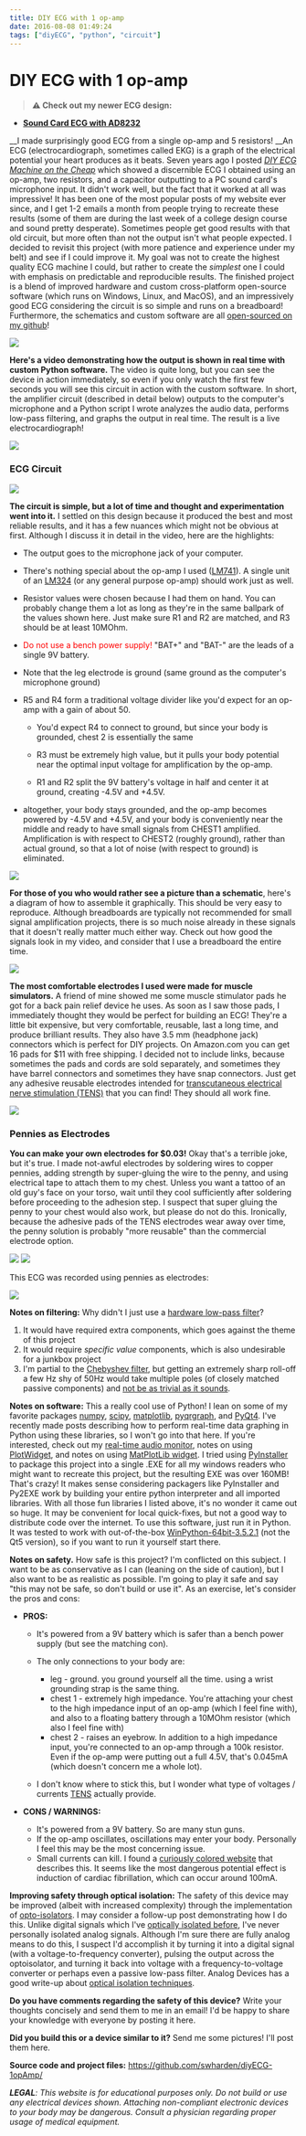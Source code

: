 ```yaml
---
title: DIY ECG with 1 op-amp
date: 2016-08-08 01:49:24
tags: ["diyECG", "python", "circuit"]
---
```


# DIY ECG with 1 op-amp

> **⚠️ Check out my newer ECG design:** 
* [**Sound Card ECG with AD8232**](https://swharden.com/blog/2019-03-15-sound-card-ecg-with-ad8232/)

__I made surprisingly good ECG from a single op-amp and 5 resistors! __An ECG (electrocardiograph, sometimes called EKG) is a graph of the electrical potential your heart produces as it beats. Seven years ago I posted _[DIY ECG Machine on the Cheap](https://www.swharden.com/wp/2009-08-14-diy-ecg-machine-on-the-cheap/)_ which showed a discernible ECG I obtained using an op-amp, two resistors, and a capacitor outputting to a PC sound card's microphone input. It didn't work well, but the fact that it worked at all was impressive! It has been one of the most popular posts of my website ever since, and I get 1-2 emails a month from people trying to recreate these results (some of them are during the last week of a college design course and sound pretty desperate). Sometimes people get good results with that old circuit, but more often than not the output isn't what people expected. I decided to revisit this project (with more patience and experience under my belt) and see if I could improve it. My goal was not to create the highest quality ECG machine I could, but rather to create the _simplest_ one I could with emphasis on predictable and reproducible results. The finished project is a blend of improved hardware and custom cross-platform open-source software (which runs on Windows, Linux, and MacOS), and an impressively good ECG considering the circuit is so simple and runs on a breadboard! Furthermore, the schematics and custom software are all [open-sourced on my github](https://github.com/swharden/diyECG-1opAmp/)!

![](https://www.youtube.com/embed/AfirWls9Sys)

__Here's a video demonstrating how the output is shown in real time with custom Python software.__ The video is quite long, but you can see the device in action immediately, so even if you only watch the first few seconds you will see this circuit in action with the custom software. In short, the amplifier circuit (described in detail below) outputs to the computer's microphone and a Python script I wrote analyzes the audio data, performs low-pass filtering, and graphs the output in real time. The result is a live electrocardiograph!

<div class="text-center">

[![](https://swharden.com/static/2016/08/08/ECG_1470609065_thumb.jpg)](https://swharden.com/static/2016/08/08/ECG_1470609065.png)

</div>

### ECG Circuit

<div class="text-center">

[![](https://swharden.com/static/2016/08/08/circuit_thumb.jpg)](https://swharden.com/static/2016/08/08/circuit.jpg)

</div>

__The circuit is simple, but a lot of time and thought and experimentation went into it.__ I settled on this design because it produced the best and most reliable results, and it has a few nuances which might not be obvious at first. Although I discuss it in detail in the video, here are the highlights:

*   The output goes to the microphone jack of your computer.
*   There's nothing special about the op-amp I used ([LM741](http://www.ti.com/lit/ds/symlink/lm741.pdf)). A single unit of an [LM324](http://www.ti.com.cn/cn/lit/ds/symlink/lm2902-n.pdf) (or any general purpose op-amp) should work just as well.
*   Resistor values were chosen because I had them on hand. You can probably change them a lot as long as they're in the same ballpark of the values shown here. Just make sure R1 and R2 are matched, and R3 should be at least 10MOhm.
*   <span style="color: #ff0000;">Do not use a bench power supply!</span> "BAT+" and "BAT-" are the leads of a single 9V battery.
*   Note that the leg electrode is ground (same ground as the computer's microphone ground)
*   R5 and R4 form a traditional voltage divider like you'd expect for an op-amp with a gain of about 50.

    *   You'd expect R4 to connect to ground, but since your body is grounded, chest 2 is essentially the same

    *   R3 must be extremely high value, but it pulls your body potential near the optimal input voltage for amplification by the op-amp.

    *   R1 and R2 split the 9V battery's voltage in half and center it at ground, creating -4.5V and +4.5V.

*   altogether, your body stays grounded, and the op-amp becomes powered by -4.5V and +4.5V, and your body is conveniently near the middle and ready to have small signals from CHEST1 amplified. Amplification is with respect to CHEST2 (roughly ground), rather than actual ground, so that a lot of noise (with respect to ground) is eliminated.

<div class="text-center img-border">

[![](https://swharden.com/static/2016/08/08/IMG_7574_thumb.jpg)](https://swharden.com/static/2016/08/08/IMG_7574.jpg)

</div>

__For those of you who would rather see a picture than a schematic__, here's a diagram of how to assemble it graphically. This should be very easy to reproduce. Although breadboards are typically not recommended for small signal amplification projects, there is so much noise already in these signals that it doesn't really matter much either way. Check out how good the signals look in my video, and consider that I use a breadboard the entire time.

<div class="text-center">

[![](https://swharden.com/static/2016/08/08/design_thumb.jpg)](https://swharden.com/static/2016/08/08/design.jpg)

</div>

__The most comfortable electrodes I used were made for muscle simulators.__ A friend of mine showed me some muscle stimulator pads he got for a back pain relief device he uses. As soon as I saw those pads, I immediately thought they would be perfect for building an ECG! They're a little bit expensive, but very comfortable, reusable, last a long time, and produce brilliant results. They also have 3.5 mm (headphone jack) connectors which is perfect for DIY projects. On Amazon.com you can get 16 pads for $11 with free shipping. I decided not to include links, because sometimes the pads and cords are sold separately, and sometimes they have barrel connectors and sometimes they have snap connectors. Just get any adhesive reusable electrodes intended for [transcutaneous electrical nerve stimulation (TENS)](https://en.wikipedia.org/wiki/Transcutaneous_electrical_nerve_stimulation) that you can find! They should all work fine.

<div class="text-center img-border">

[![](https://swharden.com/static/2016/08/08/IMG_7576_thumb.jpg)](https://swharden.com/static/2016/08/08/IMG_7576.jpg)

</div>

### Pennies as Electrodes

__You can make your own electrodes for $0.03!__ Okay that's a terrible joke, but it's true. I made not-awful electrodes by soldering wires to copper pennies, adding strength by super-gluing the wire to the penny, and using electrical tape to attach them to my chest. Unless you want a tattoo of an old guy's face on your torso, wait until they cool sufficiently after soldering before proceeding to the adhesion step. I suspect that super gluing the penny to your chest would also work, but please do not do this. Ironically, because the adhesive pads of the TENS electrodes wear away over time, the penny solution is probably "more reusable" than the commercial electrode option.

<div class="text-center img-border img-small">

[![](https://swharden.com/static/2016/08/08/IMG_7527_thumb.jpg)](https://swharden.com/static/2016/08/08/IMG_7527.jpg)
[![](https://swharden.com/static/2016/08/08/IMG_7570-1_thumb.jpg)](https://swharden.com/static/2016/08/08/IMG_7570-1.jpg)

</div>

This ECG was recorded using pennies as electrodes:

<div class="text-center">

[![](https://swharden.com/static/2016/08/08/ECG_1470611901_thumb.jpg)](https://swharden.com/static/2016/08/08/ECG_1470611901.png)

</div>

__Notes on filtering:__ Why didn't I just use a [hardware low-pass filter](https://en.wikipedia.org/wiki/Low-pass_filter)?

1.   It would have required extra components, which goes against the theme of this project
2.   It would require _specific value_ components, which is also undesirable for a junkbox project
3.   I'm partial to the [Chebyshev filter](https://en.wikipedia.org/wiki/Chebyshev_filter), but getting an extremely sharp roll-off a few Hz shy of 50Hz would take multiple poles (of closely matched passive components) and [not be as trivial as it sounds](http://www.analog.com/library/analogDialogue/archives/43-09/EDCh%208%20filter.pdf?doc=ADA4661-2.pdf).

__Notes on software:__ This a really cool use of Python! I lean on some of my favorite packages [numpy](http://www.numpy.org/), [scipy](https://www.scipy.org/), [matplotlib](http://matplotlib.org/), [pyqrgraph](http://www.pyqtgraph.org/), and [PyQt4](https://wiki.python.org/moin/PyQt4). I've recently made posts describing how to perform real-time data graphing in Python using these libraries, so I won't go into that here. If you're interested, check out my [real-time audio monitor](https://www.swharden.com/wp/2016-07-31-real-time-audio-monitor-with-pyqt/), notes on using [PlotWidget](https://www.swharden.com/wp/2016-07-31-live-data-in-pyqt4-with-plotwidget/), and notes on using [MatPlotLib widget](https://www.swharden.com/wp/2016-07-30-live-data-in-pyqt4-with-matplotlibwidget/). I tried using [PyInstaller](http://www.pyinstaller.org/) to package this project into a single .EXE for all my windows readers who might want to recreate this project, but the resulting EXE was over 160MB! That's crazy! It makes sense considering packagers like PyInstaller and Py2EXE work by building your entire python interpreter and all imported libraries. With all those fun libraries I listed above, it's no wonder it came out so huge. It may be convenient for local quick-fixes, but not a good way to distribute code over the internet. To use this software, just run it in Python. It was tested to work with out-of-the-box [WinPython-64bit-3.5.2.1](https://sourceforge.net/projects/winpython/files/) (not the Qt5 version), so if you want to run it yourself start there.

__Notes on safety.__ How safe is this project? I'm conflicted on this subject. I want to be as conservative as I can (leaning on the side of caution), but I also want to be as realistic as possible. I'm going to play it safe and say "this may not be safe, so don't build or use it". As an exercise, let's consider the pros and cons:

*   __PROS:__

    *   It's powered from a 9V battery which is safer than a bench power supply (but see the matching con).
    *   The only connections to your body are:

        *   leg - ground. you ground yourself all the time. using a wrist grounding strap is the same thing.
        *   chest 1 - extremely high impedance. You're attaching your chest to the high impedance input of an op-amp (which I feel fine with), and also to a floating battery through a 10MOhm resistor (which also I feel fine with)
        *   chest 2 - raises an eyebrow. In addition to a high impedance input, you're connected to an op-amp through a 100k resistor. Even if the op-amp were putting out a full 4.5V, that's 0.045mA (which doesn't concern me a whole lot).

    *   I don't know where to stick this, but I wonder what type of voltages / currents [TENS](https://en.wikipedia.org/wiki/Transcutaneous_electrical_nerve_stimulation) actually provide.

*   __CONS / WARNINGS:__

    *   It's powered from a 9V battery. So are many stun guns.
    *   If the op-amp oscillates, oscillations may enter your body. Personally I feel this may be the most concerning issue.
    *   Small currents can kill. I found a [curiously colored website](https://www.physics.ohio-state.edu/~p616/safety/fatal_current.html) that describes this. It seems like the most dangerous potential effect is induction of cardiac fibrillation, which can occur around 100mA.

__Improving safety through optical isolation:__ The safety of this device may be improved (albeit with increased complexity) through the implementation of [opto-isolators](https://en.wikipedia.org/wiki/Opto-isolator). I may consider a follow-up post demonstrating how I do this. Unlike digital signals which I've [optically isolated before](https://www.swharden.com/wp/2016-07-28-opto-isolated-laser-controller-build/), I've never personally isolated analog signals. Although I'm sure there are fully analog means to do this, I suspect I'd accomplish it by turning it into a digital signal (with a voltage-to-frequency converter), pulsing the output across the optoisolator, and turning it back into voltage with a frequency-to-voltage converter or perhaps even a passive low-pass filter. Analog Devices has a good write-up about [optical isolation techniques](http://www.analog.com/media/en/training-seminars/tutorials/MT-071.pdf).

__Do you have comments regarding the safety of this device?__ Write your thoughts concisely and send them to me in an email! I'd be happy to share your knowledge with everyone by posting it here.

__Did you build this or a device similar to it?__ Send me some pictures! I'll post them here.

__Source code and project files:__ <https://github.com/swharden/diyECG-1opAmp/>

___LEGAL__: This website is for educational purposes only. Do not build or use any electrical devices shown. Attaching non-compliant electronic devices to your body may be dangerous. Consult a physician regarding proper usage of medical equipment._